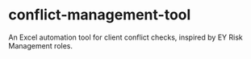 # conflict-management-tool
An Excel automation tool for client conflict checks, inspired by EY Risk Management roles.
